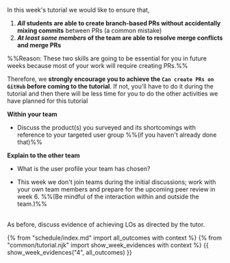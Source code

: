 <tip-box type="important"> 

In this week's tutorial we would like to ensure that,
1. **_All_ students are able to create branch-based PRs without accidentally mixing commits** between PRs (a common mistake)
2. **_At least some members_ of the team are able to resolve merge conflicts and merge PRs**

%%Reason: These two skills are going to be essential for you in future weeks because most of your work will require creating PRs.%%

Therefore, we **strongly encourage you to achieve the `Can create PRs on GitHub` before coming to the tutorial**. If not, you'll have to do it during the tutorial and then there will be less time for you to do the other activities we have planned for this tutorial

</tip-box>

**Within your team**

* Discuss the product(s) you surveyed and its shortcomings with reference to your targeted user group %%(if you haven't already done that)%%  
 
**Explain to the other team**

* What is the user profile your team has chosen?

* This week we don't join teams during the initial discussions; work with your own team members and prepare for the upcoming peer review in week 6. %%(Be mindful of the interaction within and outside the team.)%%

<br>
As before, discuss evidence of achieving LOs as directed by the tutor.


{% from "schedule/index.md" import all_outcomes with context %}
{% from "common/tutorial.njk" import  show_week_evidences with context %}
{{ show_week_evidences("4", all_outcomes) }}